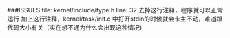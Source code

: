 ###ISSUES
file: kernel/include/type.h
line: 32
去掉这行注释，程序就可以正常运行
加上这行注释，kernel/task/init.c 中打开stdin的时候就会卡主不动，难道跟代码大小有关（实在想不通为什么会出现这种情况)
